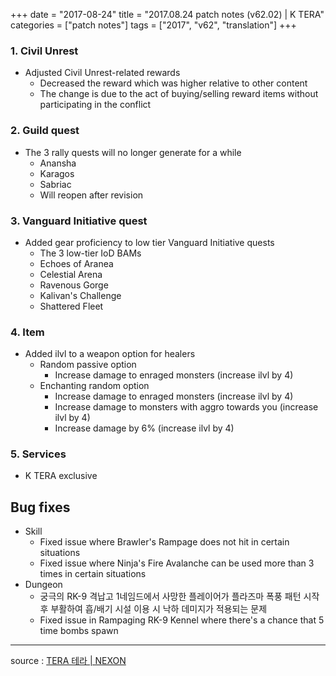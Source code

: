 +++
date = "2017-08-24"
title = "2017.08.24 patch notes (v62.02) | K TERA"
categories = ["patch notes"]
tags = ["2017", "v62", "translation"]
+++

### **1.** Civil Unrest
- Adjusted Civil Unrest-related rewards
  - Decreased the reward which was higher relative to other content
  - The change is due to the act of buying/selling reward items without participating in the conflict

### **2.** Guild quest
- The 3 rally quests will no longer generate for a while
  - Anansha
  - Karagos
  - Sabriac
  - Will reopen after revision

### **3.** Vanguard Initiative quest
- Added gear proficiency to low tier Vanguard Initiative quests
  - The 3 low-tier IoD BAMs
  - Echoes of Aranea
  - Celestial Arena
  - Ravenous Gorge
  - Kalivan's Challenge
  - Shattered Fleet

### **4.** Item
- Added ilvl to a weapon option for healers
  - Random passive option
    - Increase damage to enraged monsters (increase ilvl by 4)
  - Enchanting random option
    - Increase damage to enraged monsters (increase ilvl by 4)
    - Increase damage to monsters with aggro towards you (increase ilvl by 4)
    - Increase damage by 6% (increase ilvl by 4)

### **5.** Services
- K TERA exclusive

## Bug fixes

- Skill
  - Fixed issue where Brawler's Rampage does not hit in certain situations
  - Fixed issue where Ninja's Fire Avalanche can be used more than 3 times in certain situations
- Dungeon
  - 궁극의 RK-9 격납고 1네임드에서 사망한 플레이어가 플라즈마 폭풍 패턴 시작 후 부활하여 흡/배기 시설 이용 시 낙하 데미지가 적용되는 문제
  - Fixed issue in Rampaging RK-9 Kennel where there's a chance that 5 time bombs spawn

----

source : [TERA 테라 | NEXON](http://tera.nexon.com/news/update/view.aspx?n4articlesn=294)
